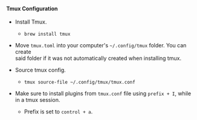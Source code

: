 #### Tmux Configuration

- Install Tmux.

  - `brew install tmux`

- Move `tmux.toml` into your computer's `~/.config/tmux` folder. You can create \
  said folder if it was not automatically created when installing tmux.

- Source tmux config.

  - `tmux source-file ~/.config/tmux/tmux.conf`

- Make sure to install plugins from `tmux.conf` file using `prefix + I`, while \
  in a tmux session.

  - Prefix is set to `control + a`.
